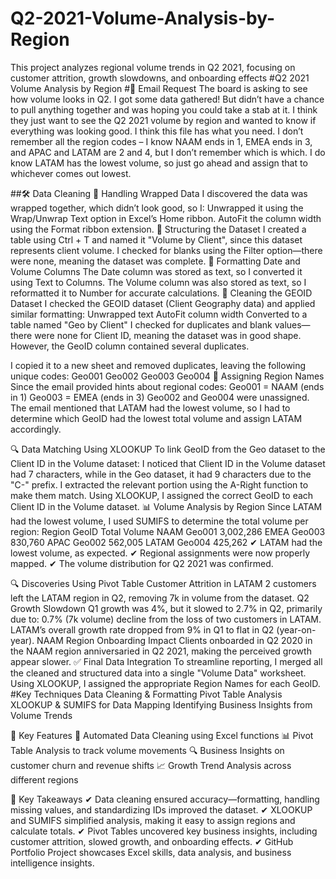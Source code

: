 # Q2-2021-Volume-Analysis-by-Region
This project analyzes regional volume trends in Q2 2021, focusing on customer attrition, growth slowdowns, and onboarding effects
#Q2 2021 Volume Analysis by Region
#📩 Email Request
The board is asking to see how volume looks in Q2. I got some data gathered! But didn’t have a chance to pull anything together and was hoping you could take a stab at it.
I think they just want to see the Q2 2021 volume by region and wanted to know if everything was looking good. I think this file has what you need.
I don’t remember all the region codes – I know NAAM ends in 1, EMEA ends in 3, and APAC and LATAM are 2 and 4, but I don’t remember which is which. I do know LATAM has the lowest volume, so just go ahead and assign that to whichever comes out lowest.

##🛠 Data Cleaning
🔹 Handling Wrapped Data
I discovered the data was wrapped together, which didn’t look good, so I:
Unwrapped it using the Wrap/Unwrap Text option in Excel’s Home ribbon.
AutoFit the column width using the Format ribbon extension.
🔹 Structuring the Dataset
I created a table using Ctrl + T and named it "Volume by Client", since this dataset represents client volume.
I checked for blanks using the Filter option—there were none, meaning the dataset was complete.
🔹 Formatting Date and Volume Columns
The Date column was stored as text, so I converted it using Text to Columns.
The Volume column was also stored as text, so I reformatted it to Number for accurate calculations.
🔹 Cleaning the GEOID Dataset
I checked the GEOID dataset (Client Geography data) and applied similar formatting:
Unwrapped text
AutoFit column width
Converted to a table named "Geo by Client"
I checked for duplicates and blank values—there were none for Client ID, meaning the dataset was in good shape.
However, the GeoID column contained several duplicates.

I copied it to a new sheet and removed duplicates, leaving the following unique codes:
Geo001
Geo002
Geo003
Geo004
📍 Assigning Region Names
Since the email provided hints about regional codes:
Geo001 = NAAM (ends in 1)
Geo003 = EMEA (ends in 3)
Geo002 and Geo004 were unassigned.
The email mentioned that LATAM had the lowest volume, so I had to determine which GeoID had the lowest total volume and assign LATAM accordingly.

🔍 Data Matching Using XLOOKUP
To link GeoID from the Geo dataset to the Client ID in the Volume dataset:
I noticed that Client ID in the Volume dataset had 7 characters, while in the Geo dataset, it had 9 characters due to the "C-" prefix.
I extracted the relevant portion using the A-Right function to make them match.
Using XLOOKUP, I assigned the correct GeoID to each Client ID in the Volume dataset.
📊 Volume Analysis by Region
Since LATAM had the lowest volume, I used SUMIFS to determine the total volume per region:
Region	GeoID	Total Volume
NAAM	Geo001	3,002,286
EMEA	Geo003	830,760
APAC	Geo002	562,005
LATAM	Geo004	425,262
✔ LATAM had the lowest volume, as expected.
✔ Regional assignments were now properly mapped.
✔ The volume distribution for Q2 2021 was confirmed.

🔍 Discoveries Using Pivot Table
Customer Attrition in LATAM
2 customers left the LATAM region in Q2, removing 7k in volume from the dataset.
Q2 Growth Slowdown
Q1 growth was 4%, but it slowed to 2.7% in Q2, primarily due to:
0.7% (7k volume) decline from the loss of two customers in LATAM.
LATAM’s overall growth rate dropped from 9% in Q1 to flat in Q2 (year-on-year).
NAAM Region Onboarding Impact
Clients onboarded in Q2 2020 in the NAAM region anniversaried in Q2 2021, making the perceived growth appear slower.
✅ Final Data Integration
To streamline reporting, I merged all the cleaned and structured data into a single "Volume Data" worksheet. Using XLOOKUP, I assigned the appropriate Region Names for each GeoID.
#Key Techniques
Data Cleaning & Formatting
Pivot Table Analysis
XLOOKUP & SUMIFS for Data Mapping
Identifying Business Insights from Volume Trends

📝 Key Features
📌 Automated Data Cleaning using Excel functions
📊 Pivot Table Analysis to track volume movements
🔍 Business Insights on customer churn and revenue shifts
📈 Growth Trend Analysis across different regions

🎯 Key Takeaways
✔ Data cleaning ensured accuracy—formatting, handling missing values, and standardizing IDs improved the dataset.
✔ XLOOKUP and SUMIFS simplified analysis, making it easy to assign regions and calculate totals.
✔ Pivot Tables uncovered key business insights, including customer attrition, slowed growth, and onboarding effects.
✔ GitHub Portfolio Project showcases Excel skills, data analysis, and business intelligence insights.

